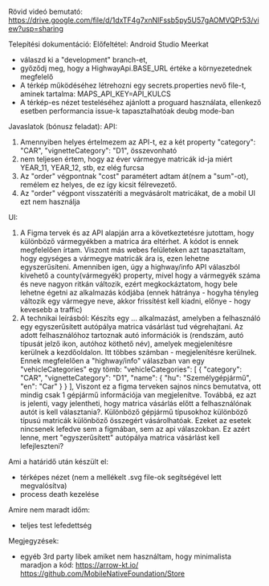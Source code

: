 Rövid videó bemutató:
https://drive.google.com/file/d/1dxTF4g7xnNlFssb5py5U57gAOMVQPr53/view?usp=sharing

Telepítési dokumentáció:
Előfeltétel: Android Studio Meerkat
- válaszd ki a "development" branch-et,
- győződj meg, hogy a HighwayApi.BASE_URL értéke a környezetednek megfelelő
- A térkép működéséhez létrehozni egy secrets.properties nevő file-t, aminek tartalma: MAPS_API_KEY=API_KULCS
- A térkép-es nézet testeléséhez ajánlott a proguard használata, ellenkező esetben performancia issue-k tapasztalhatóak deubg mode-ban

Javaslatok (bónusz feladat):
API:
1) Amennyiben helyes értelmezem az API-t, ez a két property 
"category": "CAR", "vignetteCategory": "D1", 
összevonható
2) nem teljesen értem, hogy az éver vármegye matricák id-ja miért YEAR_11, YEAR_12, stb, ez elég furcsa
3) Az "order" végpontnak "cost" paramétert adtam át(nem a "sum"-ot), remélem ez helyes, de ez így kicsit félrevezető.
4) Az "order" végpont visszatéríti a megvásárolt matricákat, de a mobil UI ezt nem használja

UI: 
1) A Figma tervek és az API alapján arra a következtetésre jutottam, hogy különböző vármegyékben a matrica ára eltérhet. A kódot is ennek megfelelően írtam. Viszont más webes felületeken azt tapasztaltam, hogy egységes a vármegye matricák ára is, ezen lehetne egyszerűsíteni. 
Amenniben igen, úgy a highway/info API válaszból kivehető a county(vármegyék) property, mivel hogy a vármegyék száma és neve nagyon ritkán változik, ezért megkockáztatom, hogy bele lehetne égetni az alkalmazás kódjába (ennek hátránya - hogyha tényleg változik egy vármegye neve, akkor frissítést kell kiadni, előnye - hogy kevesebb a traffic)
3) A technikai leírásból:
Készíts egy ... alkalmazást, amelyben a felhasználó egy egyszerűsített autópálya matrica vásárlást tud végrehajtani. Az adott felhasználóhoz tartoznak autó információk is (rendszám, autó típusát jelző ikon, autóhoz köthető név), amelyek megjelenítésre kerülnek a kezdőoldalon.
Itt többes számban - megjelenítésre kerülnek. Ennek megfelelően a  "highway/info" válaszban van egy "vehicleCategories" egy tömb:
"vehicleCategories": [ { "category": "CAR", "vignetteCategory": "D1", "name": { "hu": "Személygépjármű", "en": "Car" } } ],  Viszont ez a figma terveken sajnos nincs bemutatva, ott mindig csak 1 gépjármű információja van megjelenítve.
Továbbá, ez azt is jelenti, vagy jelentheti, hogy matrica vásárlás előtt a felhasználónak autót is kell választania?. Különböző gépjármű típusokhoz különböző típusú matricák különböző összegért vásárolhatóak. Ezeket az esetek nincsenek lefedve sem a figmában, sem az api válaszokban. Ez azért lenne, mert "egyszerűsített" autópálya matrica vásárlást kell lefejleszteni?

Ami a határidő után készült el:
- térképes nézet (nem a mellékelt .svg file-ok segítségével lett megvalósítva)
- process death kezelése

Amire nem maradt időm:
- teljes test lefedettség

Megjegyzések:
- egyéb 3rd party libek amiket nem használtam, hogy minimalista maradjon a kód:
https://arrow-kt.io/
https://github.com/MobileNativeFoundation/Store

